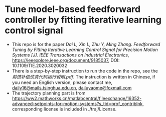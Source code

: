 # Tune model-based feedforward controller by fitting iterative learning control signal
* This repo is for the paper *Dai L, Xin L, Zhu Y, Ming Zhang. Feedforward Tuning by Fitting Iterative Learning Control Signal for Precision Motion Systems [J]. IEEE Transactions on Industrial Electronics*, https://ieeexplore.ieee.org/document/9185037, DOI: 10.1109/TIE.2020.3020032
* There is a step-by-step instruction to run the code in the repo, see the *前馈补偿仿真代码运行说明.pdf*. The instruction is written in Chinese, if you need an English version, please contact me, daily16@mails.tsinghua.edu.cn, dailuyaome@foxmail.com
* The trajectory planning part is from https://ww2.mathworks.cn/matlabcentral/fileexchange/16352-advanced-setpoints-for-motion-systems?s_tid=prof_contriblnk, corresponding license is included in ./traj/License.

